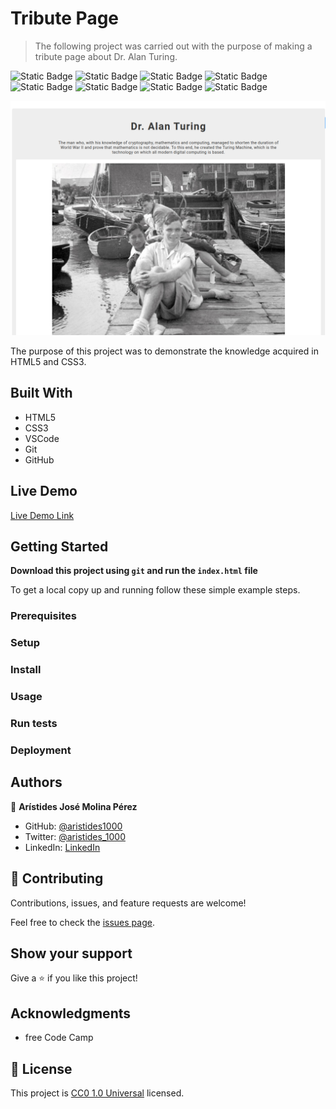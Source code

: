# Tribute Page

> The following project was carried out with the purpose of making a tribute page about Dr. Alan Turing.

![Static Badge](https://img.shields.io/badge/linux-FCC624?style=for-the-badge&logo=linux&logoColor=FCC624&logoSize=auto&labelColor=black) ![Static Badge](https://img.shields.io/badge/ubuntu-E95420?style=for-the-badge&logo=ubuntu&logoColor=E95420&logoSize=auto&labelColor=white) ![Static Badge](https://img.shields.io/badge/gnu%20bash-4EAA25?style=for-the-badge&logo=gnubash&logoColor=4EAA25&logoSize=auto&labelColor=white) ![Static Badge](https://img.shields.io/badge/git-F05032?style=for-the-badge&logo=git&logoColor=F05032&logoSize=auto&labelColor=white) ![Static Badge](https://img.shields.io/badge/github-181717?style=for-the-badge&logo=github&logoColor=181717&logoSize=auto&labelColor=white) ![Static Badge](https://img.shields.io/badge/visual%20studio%20code-007ACC?style=for-the-badge&logo=visualstudiocode&logoColor=007ACC&logoSize=auto&labelColor=white) ![Static Badge](https://img.shields.io/badge/html%205-E34F26?style=for-the-badge&logo=html5&logoColor=E34F26&logoSize=auto&labelColor=white) ![Static Badge](https://img.shields.io/badge/css%203-1572B6?style=for-the-badge&logo=css3&logoColor=1572B6&logoSize=auto&labelColor=white)

![screenshot](./screenshot.png)

The purpose of this project was to demonstrate the knowledge acquired in HTML5 and CSS3.

## Built With

- HTML5
- CSS3
- VSCode
- Git
- GitHub

## Live Demo

[Live Demo Link](https://aristides1000.github.io/tribute-page-freecodecamp)

## Getting Started

**Download this project using `git` and run the `index.html` file**

To get a local copy up and running follow these simple example steps.

### Prerequisites

### Setup

### Install

### Usage

### Run tests

### Deployment

## Authors

👤 **Arístides José Molina Pérez**

- GitHub: [@aristides1000](https://github.com/aristides1000)
- Twitter: [@aristides_1000](https://twitter.com/aristides_1000)
- LinkedIn: [LinkedIn](https://www.linkedin.com/in/aristides-molina/)

## 🤝 Contributing

Contributions, issues, and feature requests are welcome!

Feel free to check the [issues page](https://github.com/aristides1000/tribute-page-freecodecamp/issues).

## Show your support

Give a ⭐️ if you like this project!

## Acknowledgments

- free Code Camp

## 📝 License

This project is [CC0 1.0 Universal](LICENSE) licensed.
